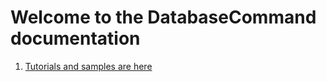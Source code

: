 # Welcome to the **DatabaseCommand** documentation

1. [Tutorials and samples are here](tutorials/quickstart.html)
<!-- 2. [API documentation is here](api/) -->